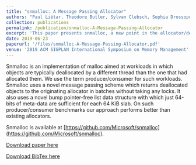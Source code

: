 ```yaml
---
title: "snmalloc: A Message Passing Allocator"
authors: "Paul Liétar, Theodore Butler, Sylvan Clebsch, Sophia Drossopoulou, Juliana Franco, Matthew J. Parkinson, <b>Alex Shamis</b>, Christoph M. Wintersteiger, David Chisnall"
collection: publications
permalink: /publication/snmalloc-A-Message-Passing-Allocator
excerpt: 'This paper presents snmalloc, a new point in the allocator/deallocator design space. Instead of thread-caching, we use lightweight lock-free message-passing to send batches of deallocations to the originating thread.'
date: 2019-06-23
paperurl: '/files/snmalloc-A-Message-Passing-Allocator.pdf'
venue: '2019 ACM SIGPLAN International Symposium on Memory Management'
---
```


Snmalloc is an implementation of malloc aimed at workloads in which objects are typically deallocated by a different thread than the one that had allocated them. We use the term producer/consumer for such workloads. Snmalloc uses a novel message passing scheme which returns deallocated objects to the originating allocator in batches without taking any locks. It also uses a novel bump pointer-free list data structure with which just 64-bits of meta-data are sufficient for each 64 KiB slab. On such producer/consumer benchmarks our approach performs better than existing allocators.

Snmalloc is available at [https://github.com/Microsoft/snmalloc](https://github.com/Microsoft/snmalloc).

[Download paper here](/files/snmalloc-A-Message-Passing-Allocator.pdf)

[Download BibTex here](/files/snmalloc-A-Message-Passing-Allocator.bib)
